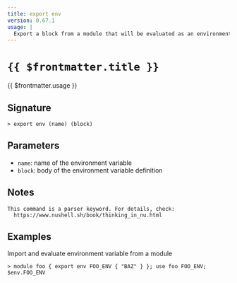 ```yaml
---
title: export env
version: 0.67.1
usage: |
  Export a block from a module that will be evaluated as an environment variable when imported.
---
```


# <code>{{ $frontmatter.title }}</code>

<div style='white-space: pre-wrap;'>{{ $frontmatter.usage }}</div>

## Signature

```> export env (name) (block)```

## Parameters

 -  `name`: name of the environment variable
 -  `block`: body of the environment variable definition

## Notes
```text
This command is a parser keyword. For details, check:
  https://www.nushell.sh/book/thinking_in_nu.html
```
## Examples

Import and evaluate environment variable from a module
```shell
> module foo { export env FOO_ENV { "BAZ" } }; use foo FOO_ENV; $env.FOO_ENV
```
